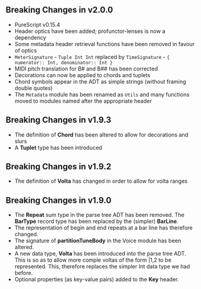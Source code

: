 Breaking Changes in v2.0.0
--------------------------

  * PureScript v0.15.4
  * Header optics have been added; profunctor-lenses is now a dependency
  * Some metadata header retrieval functions have been removed in favour of optics
  * ```MeterSignature``` - ```Tuple Int Int``` replaced by 
    ```TimeSignature``` - ```{ numerator:: Int, denominator:: Int }```
  * MIDI pitch translation for B# and B## has been corrected
  * Decorations can now be applied to chords and tuplets
  * Chord symbols appear in the ADT as simple strings (without framing double quotes)
  * The ```Metadata``` module has been renamed as ```Utils``` and many functions moved
    to modules named after the appropriate header

Breaking Changes in v1.9.3
--------------------------

  * The definition of __Chord__ has been altered to allow for decorations and slurs 
  * A __Tuplet__ type has been introduced

Breaking Changes in v1.9.2
--------------------------

  * The definition of __Volta__ has changed in order to allow for volta ranges

Breaking Changes in v1.9.0
--------------------------  

  * The __Repeat__ sum type in the parse tree ADT has been removed.  The __BarType__ record type has been replaced by the (simpler) __BarLine__.
  * The representation of begin and end repeats at a bar line has therefore changed.
  * The signature of __partitionTuneBody__ in the Voice module has been altered.
  * A new data type, __Volta__ has been introduced into the parse tree ADT.  
  This is so as to allow more comple voltas of the form |1,2 to be represented.
  This, therefore replaces the simpler Int data type we had before.
  * Optional properties (as key-value pairs) added to the __Key__ header.